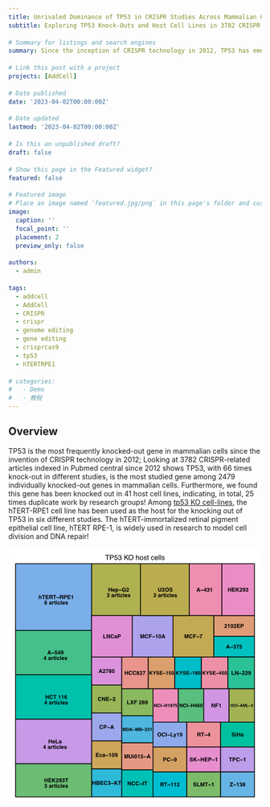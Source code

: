 ```yaml
---
title: Unrivaled Dominance of TP53 in CRISPR Studies Across Mammalian Cells
subtitle: Exploring TP53 Knock-Outs and Host Cell Lines in 3782 CRISPR Articles Since 2012.

# Summary for listings and search engines
summary: Since the inception of CRISPR technology in 2012, TP53 has emerged as the most extensively studied gene, with 66 knock-out instances across 3782 CRISPR-related articles. Among 2479 individually targeted genes in mammalian cells, TP53 stands out, knocked out in 41 host cell lines. Notably, the hTERT-RPE1 cell line has been used six times for TP53 knock-outs, highlighting its significance in studying cell division and DNA repair. This data unveils TP53's prevalence in CRISPR research and its pivotal role in cellular investigations.

# Link this post with a project
projects: [AddCell]

# Date published
date: '2023-04-02T00:00:00Z'

# Date updated
lastmod: '2023-04-02T00:00:00Z'

# Is this an unpublished draft?
draft: false

# Show this page in the Featured widget?
featured: false

# Featured image
# Place an image named `featured.jpg/png` in this page's folder and customize its options here.
image:
  caption: ''
  focal_point: ''
  placement: 2
  preview_only: false

authors:
  - admin

tags:
  - addcell
  - AddCell
  - CRISPR
  - crispr
  - genome editing
  - gene editing
  - crisprcas9
  - tp53
  - hTERTRPE1

# categories:
#   - Demo
#   - 教程
---
```


## Overview

TP53 is the most frequently knocked-out gene in mammalian cells since the invention of CRISPR technology in 2012; Looking at 3782 CRISPR-related articles indexed in Pubmed central since 2012 shows TP53, with 66 times knock-out in different studies, is the most studied gene among 2479 individually knocked-out genes in mammalian cells. Furthermore, we found this gene has been knocked out in 41 host cell lines, indicating, in total, 25 times duplicate work by research groups! Among [tp53 KO cell-lines](https://addcell.org/explore?s=tp53), the hTERT-RPE1 cell line has been used as the host for the knocking out of TP53 in six different studies. The hTERT-immortalized retinal pigment epithelial cell line, hTERT RPE-1, is widely used in research to model cell division and DNA repair!

![jpg](tp53_treemap.jpg)